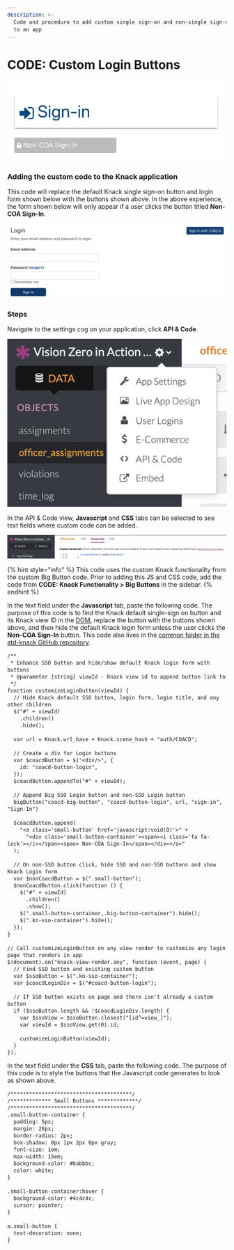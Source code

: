 ```yaml
---
description: >-
  Code and procedure to add custom single sign-on and non-single sign-on buttons
  to an app
---
```


# CODE: Custom Login Buttons

![The COA and non-COA login buttons that replace the default Knack button](../.gitbook/assets/customloginbuttons.png)

### Adding the custom code to the Knack application

This code will replace the default Knack single sign-on button and login form shown below with the buttons shown above. In the above experience, the form shown below will only appear if a user clicks the button titled **Non-COA Sign-In**.

![Default Knack login form and Single Sign-on button](../.gitbook/assets/screen-shot-2020-11-10-at-5.11.12-pm.png)

### Steps

Navigate to the settings cog on your application, click **API & Code**.

![](../.gitbook/assets/knackappsettings.png)

In the API & Code view, **Javascript** and **CSS** tabs can be selected to see text fields where custom code can be added. 

![The API &amp; Code view](../.gitbook/assets/screen-shot-2020-11-10-at-5.15.08-pm.png)

{% hint style="info" %}
This code uses the custom Knack functionality from the custom Big Button code. Prior to adding this JS and CSS code, add the code from **CODE: Knack Functionality &gt; Big Buttons** in the sidebar.
{% endhint %}

In the text field under the **Javascript** tab, paste the following code. The purpose of this code is to find the Knack default single-sign on button and its Knack view ID in the [DOM](https://developer.mozilla.org/en-US/docs/Web/API/Document_Object_Model), replace the button with the buttons shown above, and then hide the default Knack login form unless the user clicks the **Non-COA Sign-In** button. This code also lives in the [common folder in the atd-knack GitHub repository](https://github.com/cityofaustin/atd-knack/tree/master/code/common/custom-login-button).

```text
/**
 * Enhance SSO button and hide/show default Knack login form with buttons
 * @parameter {string} viewId - Knack view id to append button link to
 */
function customizeLoginButton(viewId) {
  // Hide Knack default SSO button, login form, login title, and any other children
  $("#" + viewId)
    .children()
    .hide();

  var url = Knack.url_base + Knack.scene_hash + "auth/COACD";

  // Create a div for Login buttons
  var $coacdButton = $("<div/>", {
    id: "coacd-button-login",
  });
  $coacdButton.appendTo("#" + viewId);

  // Append Big SSO Login button and non-SSO Login button
  bigButton("coacd-big-button", "coacd-button-login", url, "sign-in", "Sign-In")

  $coacdButton.append(
    "<a class='small-button' href='javascript:void(0)'>" +
      "<div class='small-button-container'><span><i class='fa fa-lock'></i></span><span> Non-COA Sign-In</span></div></a>"
  );

  // On non-SSO button click, hide SSO and non-SSO buttons and show Knack Login form
  var $nonCoacdButton = $(".small-button");
  $nonCoacdButton.click(function () {
    $("#" + viewId)
      .children()
      .show();
    $(".small-button-container,.big-button-container").hide();
    $(".kn-sso-container").hide();
  });
}

// Call customizeLoginButton on any view render to customize any login page that renders in app
$(document).on("knack-view-render.any", function (event, page) {
  // Find SSO button and existing custom button
  var $ssoButton = $(".kn-sso-container");
  var $coacdLoginDiv = $("#coacd-button-login");

  // If SSO button exists on page and there isn't already a custom button
  if ($ssoButton.length && !$coacdLoginDiv.length) {
    var $ssoView = $ssoButton.closest("[id^=view_]");
    var viewId = $ssoView.get(0).id;

    customizeLoginButton(viewId);
  }
});
```

In the text field under the **CSS** tab, paste the following code. The purpose of this code is to style the buttons that the Javascript code generates to look as shown above.

```text
/***************************************/
/************* Small Buttons *************/
/***************************************/
.small-button-container {
  padding: 5px;
  margin: 20px;
  border-radius: 2px;
  box-shadow: 0px 1px 2px 0px gray;
  font-size: 1em;
  max-width: 15em;
  background-color: #babbbc;
  color: white;
}

.small-button-container:hover {
  background-color: #4c4c4c;
  cursor: pointer;
}

a.small-button {
  text-decoration: none;
}
```

 

